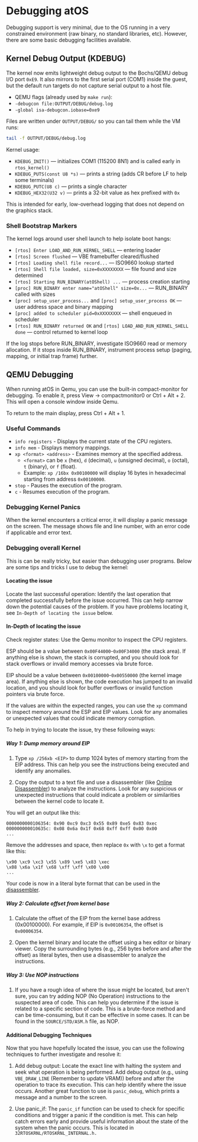 # Debugging atOS

Debugging support is very minimal, due to the OS running in a very constrained environment (raw binary, no standard libraries, etc). However, there are some basic debugging facilities available.

## Kernel Debug Output (KDEBUG)

The kernel now emits lightweight debug output to the Bochs/QEMU debug I/O port `0xE9`. It also mirrors to the first serial port (COM1) inside the guest, but the default run targets do not capture serial output to a host file.

- QEMU flags (already used by `make run`):
- `-debugcon file:OUTPUT/DEBUG/debug.log`
- `-global isa-debugcon.iobase=0xe9`

Files are written under `OUTPUT/DEBUG/` so you can tail them while the VM runs:

```bash
tail -f OUTPUT/DEBUG/debug.log
```

Kernel usage:
- `KDEBUG_INIT()` — initializes COM1 (115200 8N1) and is called early in `rtos_kernel()`
- `KDEBUG_PUTS(const U8 *s)` — prints a string (adds CR before LF to help some terminals)
- `KDEBUG_PUTC(U8 c)` — prints a single character
- `KDEBUG_HEX32(U32 v)` — prints a 32-bit value as hex prefixed with `0x`

This is intended for early, low-overhead logging that does not depend on the graphics stack.

### Shell Bootstrap Markers

The kernel logs around user shell launch to help isolate boot hangs:

- `[rtos] Enter LOAD_AND_RUN_KERNEL_SHELL` — entering loader
- `[rtos] Screen flushed` — VBE framebuffer cleared/flushed
- `[rtos] Loading shell file record...` — ISO9660 lookup started
- `[rtos] Shell file loaded, size=0xXXXXXXXX` — file found and size determined
- `[rtos] Starting RUN_BINARY(atOShell) ...` — process creation starting
- `[proc] RUN_BINARY enter name="atOShell" size=0x...` — RUN_BINARY called with sizes
- `[proc] setup_user_process...` and `[proc] setup_user_process OK` — user address space and binary mapping
- `[proc] added to scheduler pid=0xXXXXXXXX` — shell enqueued in scheduler
- `[rtos] RUN_BINARY returned OK` and `[rtos] LOAD_AND_RUN_KERNEL_SHELL done` — control returned to kernel loop

If the log stops before RUN_BINARY, investigate ISO9660 read or memory allocation. If it stops inside RUN_BINARY, instrument process setup (paging, mapping, or initial trap frame) further.

## QEMU Debugging

When running atOS in Qemu, you can use the built-in compact-monitor for debugging. To enable it, press View -> compactmonitor0 or Ctrl + Alt + 2. This will open a console window inside Qemu.

To return to the main display, press Ctrl + Alt + 1.

### Useful Commands

- `info registers` - Displays the current state of the CPU registers.
- `info mem` - Displays memory mappings.
- `xp <format> <address>` - Examines memory at the specified address.
    - `<format>` can be `x` (hex), `d` (decimal), `u` (unsigned decimal), `o` (octal), `t` (binary), or `f` (float).
    - Example: `xp /16bx 0x00100000` will display 16 bytes in hexadecimal starting from address `0x00100000`.
- `stop` - Pauses the execution of the program.
- `c` - Resumes execution of the program.


### Debugging Kernel Panics

When the kernel encounters a critical error, it will display a panic message on the screen. The message shows file and line number, with an error code if applicable and error text.

### Debugging overall Kernel

This is can be really tricky, but easier than debugging user programs. Below are some tips and tricks I use to debug the kernel:

#### Locating the issue

Locate the last successful operation: Identify the last operation that completed successfully before the issue occurred. This can help narrow down the potential causes of the problem. If you have problems locating it, see `In-Depth of locating the issue` below.

#### In-Depth of locating the issue

Check register states: Use the Qemu monitor to inspect the CPU registers. 

ESP should be a value between `0x00F44000`-`0x00F34000` (the stack area). If anything else is shown, the stack is corrupted, and you should look for stack overflows or invalid memory accesses via brute force.

EIP should be a value between `0x00100000`-`0x00550000` (the kernel image area). If anything else is shown, the code execution has jumped to an invalid location, and you should look for buffer overflows or invalid function pointers via brute force.

If the values are within the expected ranges, you can use the `xp` command to inspect memory around the ESP and EIP values. Look for any anomalies or unexpected values that could indicate memory corruption.

To help in trying to locate the issue, try these following ways:

##### Way 1: Dump memory around EIP
1. Type `xp /256xb <EIP>` to dump 1024 bytes of memory starting from the EIP address. This can help you see the instructions being executed and identify any anomalies.

2. Copy the output to a text file and use a disassembler (like [Online Disassembler](https://defuse.ca/online-x86-assembler.htm#disassembly2)) to analyze the instructions. Look for any suspicious or unexpected instructions that could indicate a problem or similarities between the kernel code to locate it.

You will get an output like this:

```
0000000000106354: 0x90 0xc9 0xc3 0x55 0x89 0xe5 0x83 0xec
000000000010635c: 0x08 0x6a 0x1f 0x68 0xff 0xff 0x00 0x00
...
```

Remove the addresses and space, then replace `0x` with `\x` to get a format like this:
```
\x90 \xc9 \xc3 \x55 \x89 \xe5 \x83 \xec
\x08 \x6a \x1f \x68 \xff \xff \x00 \x00
...
```

Your code is now in a literal byte format that can be used in the [disassembler](https://defuse.ca/online-x86-assembler.htm#disassembly2).

##### Way 2: Calculate offset from kernel base

1. Calculate the offset of the EIP from the kernel base address (0x00100000). For example, if EIP is `0x00106354`, the offset is `0x00006354`.

2. Open the kernel binary and locate the offset using a hex editor or binary viewer. Copy the surrounding bytes (e.g., 256 bytes before and after the offset) as literal bytes, then use a disassembler to analyze the instructions.

##### Way 3: Use NOP instructions

1. If you have a rough idea of where the issue might be located, but aren't sure, you can try adding NOP (No Operation) instructions to the suspected area of code. This can help you determine if the issue is related to a specific section of code. This is a brute-force method and can be time-consuming, but it can be effective in some cases. It can be found in the `SOURCE/STD/ASM.h` file, as NOP.

#### Additional Debugging Techniques

Now that you have hopefully located the issue, you can use the following techniques to further investigate and resolve it:

1. Add debug output: Locate the exact line with halting the system and seek what operation is being performed. Add debug output (e.g., using `VBE_DRAW_LINE` (Remember to update VRAM)) before and after the operation to trace its execution. This can help identify where the issue occurs. Another great function to use is `panic_debug`, which prints a message and a number to the screen.

2. Use panic_if: The `panic_if` function can be used to check for specific conditions and trigger a panic if the condition is met. This can help catch errors early and provide useful information about the state of the system when the panic occurs. This is located in `32RTOSKRNL/RTOSKRNL_INTERNAL.h.`
